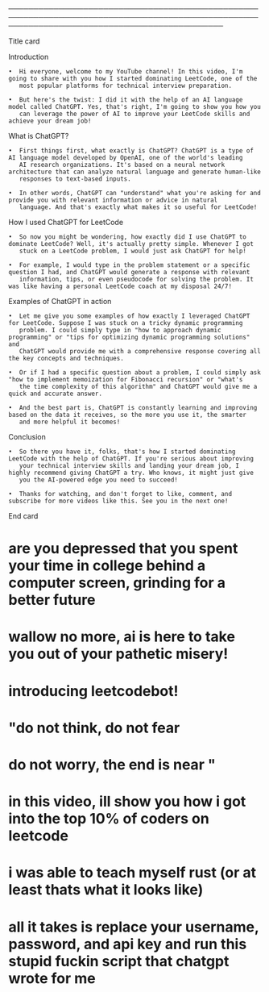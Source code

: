 
  ───────────────────────────────────────────────────────────────────────────────────────────────────────────────────────────────────────────────

  Title card

  Introduction

    •  Hi everyone, welcome to my YouTube channel! In this video, I'm going to share with you how I started dominating LeetCode, one of the
       most popular platforms for technical interview preparation.

    •  But here's the twist: I did it with the help of an AI language model called ChatGPT. Yes, that's right, I'm going to show you how you
       can leverage the power of AI to improve your LeetCode skills and achieve your dream job!

  What is ChatGPT?

    •  First things first, what exactly is ChatGPT? ChatGPT is a type of AI language model developed by OpenAI, one of the world's leading
       AI research organizations. It's based on a neural network architecture that can analyze natural language and generate human-like
       responses to text-based inputs.

    •  In other words, ChatGPT can "understand" what you're asking for and provide you with relevant information or advice in natural
       language. And that's exactly what makes it so useful for LeetCode!

  How I used ChatGPT for LeetCode

    •  So now you might be wondering, how exactly did I use ChatGPT to dominate LeetCode? Well, it's actually pretty simple. Whenever I got
       stuck on a LeetCode problem, I would just ask ChatGPT for help!

    •  For example, I would type in the problem statement or a specific question I had, and ChatGPT would generate a response with relevant
       information, tips, or even pseudocode for solving the problem. It was like having a personal LeetCode coach at my disposal 24/7!

  Examples of ChatGPT in action

    •  Let me give you some examples of how exactly I leveraged ChatGPT for LeetCode. Suppose I was stuck on a tricky dynamic programming
       problem. I could simply type in "how to approach dynamic programming" or "tips for optimizing dynamic programming solutions" and
       ChatGPT would provide me with a comprehensive response covering all the key concepts and techniques.

    •  Or if I had a specific question about a problem, I could simply ask "how to implement memoization for Fibonacci recursion" or "what's
       the time complexity of this algorithm" and ChatGPT would give me a quick and accurate answer.

    •  And the best part is, ChatGPT is constantly learning and improving based on the data it receives, so the more you use it, the smarter
       and more helpful it becomes!

  Conclusion

    •  So there you have it, folks, that's how I started dominating LeetCode with the help of ChatGPT. If you're serious about improving
       your technical interview skills and landing your dream job, I highly recommend giving ChatGPT a try. Who knows, it might just give
       you the AI-powered edge you need to succeed!

    •  Thanks for watching, and don't forget to like, comment, and subscribe for more videos like this. See you in the next one!

  End card



# are you depressed that you spent your time in college behind a computer screen, grinding for a better future 
# wallow no more, ai is here to take you out of your pathetic misery! 

# introducing leetcodebot! 

# "do not think, do not fear
# do not worry, the end is near "

# in this video, ill show you how i got into the top 10% of coders on leetcode
# i was able to teach myself rust (or at least thats what it looks like)

# all it takes is replace your username, password, and api key and run this stupid fuckin script that chatgpt wrote for me 

